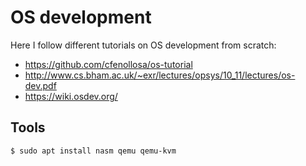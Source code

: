 # OS development

Here I follow different tutorials on OS development from scratch:
- https://github.com/cfenollosa/os-tutorial
- http://www.cs.bham.ac.uk/~exr/lectures/opsys/10_11/lectures/os-dev.pdf
- https://wiki.osdev.org/

## Tools
`$ sudo apt install nasm qemu qemu-kvm`
